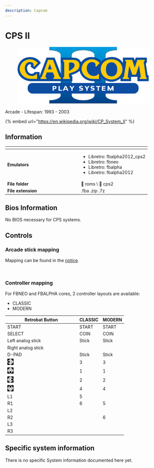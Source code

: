 ```yaml
---
description: Capcom
---
```


# CPS II

<div align="left">

<figure><img src="https://raw.githubusercontent.com/fabricecaruso/es-theme-carbon/52ff37c9e265587d006945a2ba695b5a962b3a3d/art/logos/cps2.svg" alt=""><figcaption></figcaption></figure>

</div>

Arcade - Lifespan: 1993 - 2003

{% embed url="https://en.wikipedia.org/wiki/CP_System_II" %}

## Information

<table data-header-hidden><thead><tr><th width="224"></th><th></th></tr></thead><tbody><tr><td><strong>Emulators</strong></td><td><ul><li>Libretro: fbalpha2012_cps2</li><li>Libretro: fbneo</li><li>Libretro: fbalpha</li><li>Libretro: fbalpha2012</li></ul></td></tr><tr><td><strong>File folder</strong></td><td><span data-gb-custom-inline data-tag="emoji" data-code="1f4c2">📂</span> roms \ <span data-gb-custom-inline data-tag="emoji" data-code="1f4c2">📂</span> cps2</td></tr><tr><td><strong>File extension</strong></td><td>.fba .zip .7z</td></tr></tbody></table>

## Bios Information

No BIOS necessary for CPS systems.

## Controls

### Arcade stick mapping

Mapping can be found in the [notice](http://retrobat.ovh/notice/notice.pdf).

<div align="left">

<figure><img src="https://i.imgur.com/kXBcdsB.png" alt=""><figcaption></figcaption></figure>

</div>

### Controller mapping

For FBNEO and FBALPHA cores, 2 controller layouts are available:

* CLASSIC
* MODERN

<table><thead><tr><th width="219">Retrobat Button</th><th>CLASSIC</th><th>MODERN</th></tr></thead><tbody><tr><td>START</td><td>START</td><td>START</td></tr><tr><td>SELECT</td><td>COIN</td><td>COIN</td></tr><tr><td>Left analog stick</td><td>Stick</td><td>Stick</td></tr><tr><td>Right analog stick</td><td></td><td></td></tr><tr><td>D-PAD</td><td>Stick</td><td>Stick</td></tr><tr><td><img src="../../../../.gitbook/assets/image (45).png" alt=""></td><td>3</td><td>3</td></tr><tr><td><img src="../../../../.gitbook/assets/image (27).png" alt=""></td><td>1</td><td>1</td></tr><tr><td><img src="../../../../.gitbook/assets/image (13).png" alt=""></td><td>2</td><td>2</td></tr><tr><td><img src="../../../../.gitbook/assets/image (47).png" alt=""></td><td>4</td><td>4</td></tr><tr><td>L1</td><td>5</td><td></td></tr><tr><td>R1</td><td>6</td><td>5</td></tr><tr><td>L2</td><td></td><td></td></tr><tr><td>R2</td><td></td><td>6</td></tr><tr><td>L3</td><td></td><td></td></tr><tr><td>R3</td><td></td><td></td></tr></tbody></table>

## Specific system information

There is no specific System information documented here yet.
